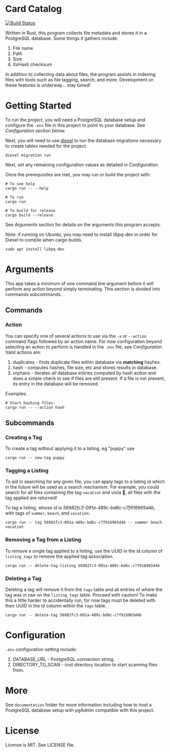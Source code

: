 # Card Catalog

[![Build Status](https://travis-ci.org/jlprince21/card_catalog.svg?branch=master)](https://travis-ci.org/jlprince21/card_catalog)

Written in Rust, this program collects file metadata and stores it in a PostgreSQL
database. Some things it gathers include:

1. File name
2. Path
3. Size
4. XxHash checksum

In addition to collecting data about files, the program assists in indexing files
with tools such as file tagging, search, and more. Development on these features
is underway... stay tuned!

# Getting Started

To run the project, you will need a PostgreSQL database setup and configure the
`.env` file in this project to point to your database. See *Configuration* section
below.

Next, you will need to use [diesel](http://diesel.rs/) to run the database migrations
necessary to create tables needed for the project.

```
diesel migration run
```

Next, set any remaining configuration values as detailed in *Configuration*.

Once the prerequisites are met, you may run or build the project with:

```
# To see help
cargo run -- --help

# To run
cargo run

# To build for release
cargo build --release

```

See *Arguments* section for details on the arguments this program accepts.

Note: if running on Ubuntu, you may need to install libpq-dev in order for Diesel
to compile when cargo builds.

```
sudo apt install libpq-dev
```

# Arguments

This app takes a minimum of one command line argument before it will perform any
action beyond simply terminating. This section is divided into commands  subcommands.

## Commands

### Action

You can specify one of several actions to use via the `-a` or `--action` command
flags followed by an action name. For now configuration beyond selecting an
action to perform is handled in the `.env` file, see *Configuration*. Valid
actions are:

1. duplicates - finds duplicate files within database via **matching** hashes.
2. hash - computes hashes, file size, etc and stores results in database.
3. orphans - iterates *all* database entries computed by hash action and does
a simple check to see if files are still present. If a file is not present, its
entry in the database will be removed.

Examples:

```
# Start hashing files:
cargo run -- --action hash
```

## Subcommands

### Creating a Tag

To create a tag without applying it to a listing, eg "puppy" use

```
cargo run -- new-tag puppy
```

### Tagging a Listing

To aid in searching for any given file, you can apply tags to a listing id which
in the future will be used as a search mechanism. For example, you could search
for all files containing the tag `vacation` and viola :violin:, all files with
the tag applied are returned!

To tag a listing, whose id is _56982fc3-091a-489c-bd6c-c7f916965d4b_, with tags
of `summer`, `beach`, and `vacation`:

```
cargo run -- tag 56982fc3-091a-489c-bd6c-c7f916965d4b -- summer beach vacation
```

### Removing a Tag from a Listing

To remove a single tag applied to a listing, use the UUID in the id column of
`listing_tags` to remove the applied tag association.

```
cargo run -- delete-tag-listing 56982fc3-091a-489c-bd6c-c7f916965d4b
```

### Deleting a Tag

Deleting a tag will remove it from the `tags` table and all entries of where the
tag was in use on the `listing_tags` table. Proceed with caution! To make this a
little harder to accidentally run, for now tags must be deleted with their UUID
in the id column within the `tags` table.

```
cargo run -- delete-tag 56982fc3-091a-489c-bd6c-c7f916965d4b
```

# Configuration

`.env` configuration setting include:

1. DATABASE_URL - PostgreSQL connection string.
2. DIRECTORY_TO_SCAN - root directory location to start scanning files from.

# More

See `documentation` folder for more information including how to host a PostgreSQL
database setup with pgAdmin compatible with this project.

# License

License is MIT. See LICENSE file.